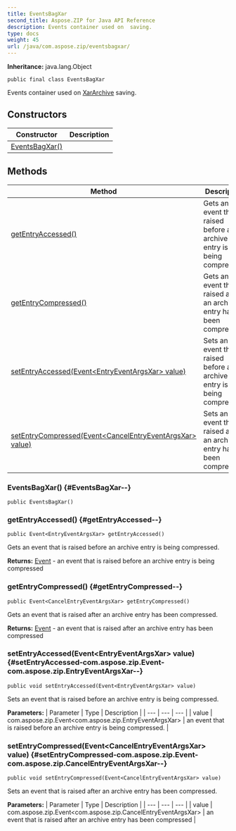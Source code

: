 ```yaml
---
title: EventsBagXar
second_title: Aspose.ZIP for Java API Reference
description: Events container used on  saving.
type: docs
weight: 45
url: /java/com.aspose.zip/eventsbagxar/
---
```


**Inheritance:**
java.lang.Object
```
public final class EventsBagXar
```

Events container used on [XarArchive](../../com.aspose.zip/xararchive) saving.
## Constructors

| Constructor | Description |
| --- | --- |
| [EventsBagXar()](#EventsBagXar--) |  |
## Methods

| Method | Description |
| --- | --- |
| [getEntryAccessed()](#getEntryAccessed--) | Gets an event that is raised before an archive entry is being compressed. |
| [getEntryCompressed()](#getEntryCompressed--) | Gets an event that is raised after an archive entry has been compressed. |
| [setEntryAccessed(Event&lt;EntryEventArgsXar&gt; value)](#setEntryAccessed-com.aspose.zip.Event-com.aspose.zip.EntryEventArgsXar--) | Sets an event that is raised before an archive entry is being compressed. |
| [setEntryCompressed(Event&lt;CancelEntryEventArgsXar&gt; value)](#setEntryCompressed-com.aspose.zip.Event-com.aspose.zip.CancelEntryEventArgsXar--) | Sets an event that is raised after an archive entry has been compressed. |
### EventsBagXar() {#EventsBagXar--}
```
public EventsBagXar()
```


### getEntryAccessed() {#getEntryAccessed--}
```
public Event<EntryEventArgsXar> getEntryAccessed()
```


Gets an event that is raised before an archive entry is being compressed.

**Returns:**
[Event](../../com.aspose.zip/event) - an event that is raised before an archive entry is being compressed
### getEntryCompressed() {#getEntryCompressed--}
```
public Event<CancelEntryEventArgsXar> getEntryCompressed()
```


Gets an event that is raised after an archive entry has been compressed.

**Returns:**
[Event](../../com.aspose.zip/event) - an event that is raised after an archive entry has been compressed
### setEntryAccessed(Event&lt;EntryEventArgsXar&gt; value) {#setEntryAccessed-com.aspose.zip.Event-com.aspose.zip.EntryEventArgsXar--}
```
public void setEntryAccessed(Event<EntryEventArgsXar> value)
```


Sets an event that is raised before an archive entry is being compressed.

**Parameters:**
| Parameter | Type | Description |
| --- | --- | --- |
| value | com.aspose.zip.Event&lt;com.aspose.zip.EntryEventArgsXar&gt; | an event that is raised before an archive entry is being compressed. |

### setEntryCompressed(Event&lt;CancelEntryEventArgsXar&gt; value) {#setEntryCompressed-com.aspose.zip.Event-com.aspose.zip.CancelEntryEventArgsXar--}
```
public void setEntryCompressed(Event<CancelEntryEventArgsXar> value)
```


Sets an event that is raised after an archive entry has been compressed.

**Parameters:**
| Parameter | Type | Description |
| --- | --- | --- |
| value | com.aspose.zip.Event&lt;com.aspose.zip.CancelEntryEventArgsXar&gt; | an event that is raised after an archive entry has been compressed |

